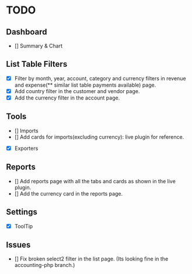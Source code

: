 # TODO
## Dashboard
- [] Summary & Chart

## List Table Filters
- [X] Filter by month, year, account, category and currency filters in revenue and expense(** similar list table payments available) page.
- [X] Add country filter in the customer and vendor page.
- [X] Add the currency filter in the account page.

## Tools
- [] Imports
- [] Add cards for imports(excluding currency): live plugin for reference.

- [X] Exporters


## Reports
- [] Add reports page with all the tabs and cards as shown in the live plugin.
- [] Add the currency card in the reports page.


## Settings
- [X] ToolTip

## Issues
- [] Fix broken select2 filter in the list page. (Its looking fine in the accounting-php branch.)



